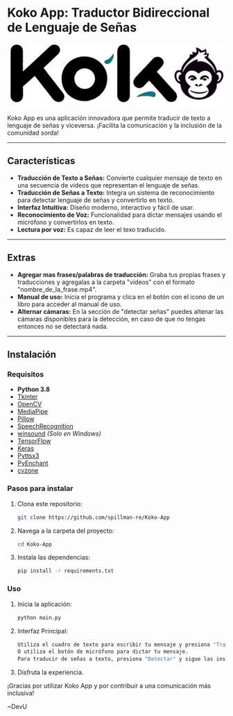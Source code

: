 # Koko App: Traductor Bidireccional de Lenguaje de Señas

![Koko App Logo](imagenes/logo.png)

Koko App es una aplicación innovadora que permite traducir de texto a lenguaje de señas y viceversa. ¡Facilita la comunicación y la inclusión de la comunidad sorda!

---

## Características

- **Traducción de Texto a Señas:** Convierte cualquier mensaje de texto en una secuencia de videos que representan el lenguaje de señas.
- **Traducción de Señas a Texto:** Integra un sistema de reconocimiento para detectar lenguaje de señas y convertirlo en texto.
- **Interfaz Intuitiva:** Diseño moderno, interactivo y fácil de usar.
- **Reconocimiento de Voz:** Funcionalidad para dictar mensajes usando el micrófono y convertirlos en texto.
- **Lectura por voz:** Es capaz de leer el texo traducido.

---

## Extras
- **Agregar mas frases/palabras de traducción:** Graba tus propias frases y traducciones y agregalas a la carpeta "videos" con el formato "nombre_de_la_frase.mp4".
- **Manual de uso:** Inicia el programa y clica en el botón con el icono de un libro para acceder al manual de uso.
- **Alternar cámaras:** En la sección de "detectar señas" puedes altenar las cámaras disponibles para la detección, en caso de que no tengas entonces no se detectará nada.
  
---

## Instalación

### Requisitos

- **Python 3.8**  
- [Tkinter](https://docs.python.org/3/library/tkinter.html)  
- [OpenCV](https://opencv.org/)  
- [MediaPipe](https://mediapipe.dev/)  
- [Pillow](https://python-pillow.org/)  
- [SpeechRecognition](https://pypi.org/project/SpeechRecognition/)  
- [winsound](https://docs.python.org/3/library/winsound.html) *(Solo en Windows)*  
- [TensorFlow](https://www.tensorflow.org/)  
- [Keras](https://keras.io/)  
- [Pyttsx3](https://pypi.org/project/pyttsx3/)  
- [PyEnchant](https://pypi.org/project/pyenchant/)  
- [cvzone](https://github.com/cvzone/cvzone)

### Pasos para instalar

1. Clona este repositorio:

   ```bash
   git clone https://github.com/spillman-re/Koko-App

2. Navega a la carpeta del proyecto:

   ```bash
   cd Koko-App

3. Instala las dependencias:

   ```bash
   pip install -r requirements.txt
   
### Uso

1. Inicia la aplicación:
   
   ```bash
   python main.py

2. Interfaz Principal:

   ```bash
   Utiliza el cuadro de texto para escribir tu mensaje y presiona "Traducir" para ver el video en lenguaje de señas.
   O utiliza el botón de micrófono para dictar tu mensaje.
   Para traducir de señas a texto, presiona "Detectar" y sigue las instrucciones en pantalla.

3. Disfruta la experiencia.

¡Gracias por utilizar Koko App y por contribuir a una comunicación más inclusiva!

~DevU
